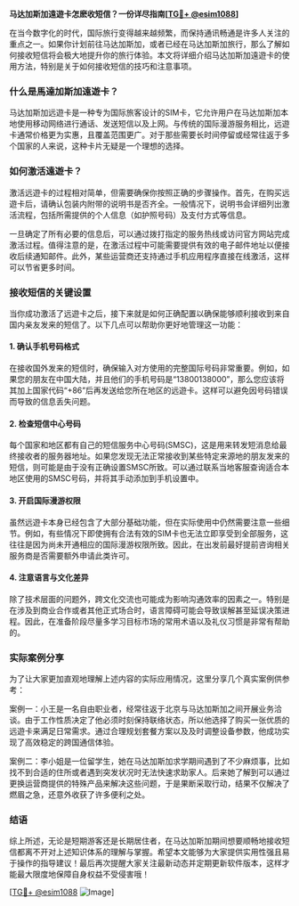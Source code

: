 **马达加斯加遠遊卡怎麽收短信？一份详尽指南[[TG💪+ @esim1088](https://t.me/s/esim1088)]**

在当今数字化的时代，国际旅行变得越来越频繁，而保持通讯畅通是许多人关注的重点之一。如果你计划前往马达加斯加，或者已经在马达加斯加旅行，那么了解如何接收短信将会极大地提升你的旅行体验。本文将详细介绍马达加斯加遠遊卡的使用方法，特别是关于如何接收短信的技巧和注意事项。

### 什么是馬達加斯加遠遊卡？

马达加斯加远遊卡是一种专为国际旅客设计的SIM卡，它允许用户在马达加斯加本地使用移动网络进行通话、发送短信以及上网。与传统的国际漫游服务相比，远遊卡通常价格更为实惠，且覆盖范围更广。对于那些需要长时间停留或经常往返于多个国家的人来说，这种卡片无疑是一个理想的选择。

### 如何激活遠遊卡？

激活远遊卡的过程相对简单，但需要确保你按照正确的步骤操作。首先，在购买远遊卡后，请确认包装内附带的说明书是否齐全。一般情况下，说明书会详细列出激活流程，包括所需提供的个人信息（如护照号码）及支付方式等信息。

一旦确定了所有必要的信息后，可以通过拨打指定的服务热线或访问官方网站完成激活过程。值得注意的是，在激活过程中可能需要提供有效的电子邮件地址以便接收后续通知邮件。此外，某些运营商还支持通过手机应用程序直接在线激活，这样可以节省更多时间。

### 接收短信的关键设置

当你成功激活了远遊卡之后，接下来就是如何正确配置以确保能够顺利接收到来自国内亲友发来的短信了。以下几点可以帮助你更好地管理这一功能：

#### 1. 确认手机号码格式
在接收国外发来的短信时，确保输入对方使用的完整国际号码非常重要。例如，如果您的朋友在中国大陆，并且他们的手机号码是“13800138000”，那么您应该将其加上国家代码“+86”后再发送给您所在地区的远遊卡。这样可以避免因号码错误而导致的信息丢失问题。

#### 2. 检查短信中心号码
每个国家和地区都有自己的短信服务中心号码(SMSC)，这是用来转发短消息给最终接收者的服务器地址。如果您发现无法正常接收到某些特定来源地的朋友发来的短信，则可能是由于没有正确设置SMSC所致。可以通过联系当地客服查询适合本地区使用的SMSC号码，并将其手动添加到手机设置中。

#### 3. 开启国际漫游权限
虽然远遊卡本身已经包含了大部分基础功能，但在实际使用中仍然需要注意一些细节。例如，有些情况下即使拥有合法有效的SIM卡也无法立即享受到全部服务，这往往是因为尚未开通相应的国际漫游权限所致。因此，在出发前最好提前咨询相关服务商是否需要额外申请此类许可。

#### 4. 注意语言与文化差异
除了技术层面的问题外，跨文化交流也可能成为影响沟通效率的因素之一。特别是在涉及到商业合作或者其他正式场合时，语言障碍可能会导致误解甚至延误决策进程。因此，在准备阶段尽量多学习目标市场的常用术语以及礼仪习惯是非常有帮助的。

### 实际案例分享

为了让大家更加直观地理解上述内容的实际应用情况，这里分享几个真实案例供参考：

案例一：小王是一名自由职业者，经常往返于北京与马达加斯加之间开展业务洽谈。由于工作性质决定了他必须时刻保持联络状态，所以他选择了购买一张优质的远遊卡来满足日常需求。通过合理规划套餐方案以及及时调整设备参数，他成功实现了高效稳定的跨国通信体验。

案例二：李小姐是一位留学生，她在马达加斯加求学期间遇到了不少麻烦事，比如找不到合适的住所或者遇到突发状况时无法快速求助家人。后来她了解到可以通过更换运营商提供的特殊产品来解决这些问题，于是果断采取行动，结果不仅解决了燃眉之急，还意外收获了许多便利之处。

### 结语

综上所述，无论是短期游客还是长期居住者，在马达加斯加期间想要顺畅地接收短信都离不开对上述知识体系的理解与掌握。希望本文能够为大家提供实用性强且易于操作的指导建议！最后再次提醒大家关注最新动态并定期更新软件版本，这样才能最大限度地保障自身权益不受侵害哦！

[[TG💪+ @esim1088](https://t.me/s/esim1088) ![Image](https://i.postimg.cc/4NQfJmqS/Snipaste-2025-05-13-00-14-12.png)]